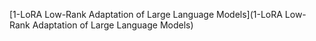  [1-LoRA Low-Rank Adaptation of Large Language Models](1-LoRA Low-Rank Adaptation of Large Language Models) 
